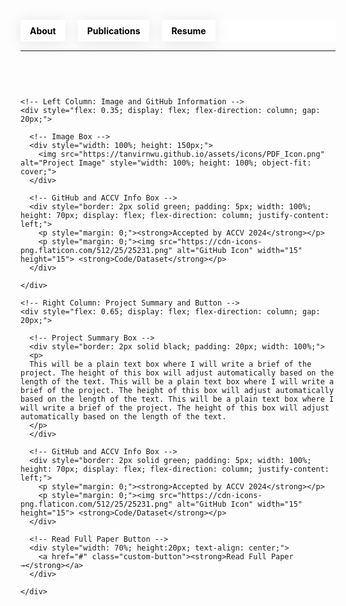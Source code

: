 <!-- Header Section -->
<header style="background-color: white; padding: 0; margin-bottom: 0; position: relative; height: 36px; border-radius: 4px; display: flex; align-items: center;">
  <nav style="margin: 0; padding: 0; width: 100%;">
    <ul style="list-style-type: none; padding: 0; margin: 0; display: flex; align-items: center; height: 100%;">
      <li style="margin: 0 20px 0 0; padding: 0; display: flex; align-items: center;">
        <a href="https://tanvirnwu.github.io/" style="color: black; text-decoration: none; padding: 9px 15px; border-radius: 4px; box-shadow: 0 2px 25px rgba(0, 0, 0, 0.1); transition: background-color 0.3s, color 0.3s; display: block;">
          <strong>About</strong>
        </a>
      </li>
      <li style="margin: 0 20px 0 0; padding: 0; display: flex; align-items: center;">
        <a href="https://tanvirnwu.github.io/pages/publications" style="color: black; text-decoration: none; padding: 9px 15px; border-radius: 4px; box-shadow: 0 2px 25px rgba(0, 0, 0, 0.1); transition: background-color 0.3s, color 0.3s; display: block;">
          <strong>Publications</strong>
        </a>
      </li>
      <li style="margin: 0; padding: 0; display: flex; align-items: center;">
        <a href="https://tanvirnwu.github.io/assets/TanvirResume.pdf" style="color: black; text-decoration: none; padding: 9px 15px; border-radius: 4px; box-shadow: 0 2px 25px rgba(0, 0, 0, 0.1); transition: background-color 0.3s, color 0.3s; display: block;">
          <strong>Resume</strong>
        </a>
      </li>
    </ul>
  </nav>
</header>

<style>
  /* CSS styles for hover effect */
  a:hover {
    background-color: #0066ff; /* Blue background on hover */
    color: white; /* White text on hover */
  }

  a:hover strong {
    color: white; /* Ensure bold text inside links also turns white */
  }

  li {
    margin: 0; /* Remove any unnecessary margin */
    padding: 0; /* Remove padding from list items */
  }

  a {
    display: inline-block; /* Make the anchor display as a block to fill its parent */
    height: 100%; /* Ensure the link fills the parent's height */
  }

  /* Common button styling for the header and Read Full Paper */
  .custom-button {
    color: black;
    text-decoration: none;
    padding: 9px 15px;
    border-radius: 4px;
    box-shadow: 0 2px 25px rgba(0, 0, 0, 0.1);
    transition: background-color 0.3s, color 0.3s;
    display: block;
    text-align: center;
  }

  .custom-button:hover {
    background-color: #0066ff; /* Blue background on hover */
    color: white; /* White text on hover */
  }
</style>





<hr>
<!-- Parent Container with Top Margin -->
<div style="margin-top: 60px; display: flex; justify-content: flex-start;">

  <!-- Project Summary Container -->
  <div style="display: flex; gap: 20px; width: 100%;">

    <!-- Left Column: Image and GitHub Information -->
    <div style="flex: 0.35; display: flex; flex-direction: column; gap: 20px;">
      
      <!-- Image Box -->
      <div style="width: 100%; height: 150px;">
        <img src="https://tanvirnwu.github.io/assets/icons/PDF_Icon.png" alt="Project Image" style="width: 100%; height: 100%; object-fit: cover;">
      </div>
      
      <!-- GitHub and ACCV Info Box -->
      <div style="border: 2px solid green; padding: 5px; width: 100%; height: 70px; display: flex; flex-direction: column; justify-content: left;">
        <p style="margin: 0;"><strong>Accepted by ACCV 2024</strong></p>
        <p style="margin: 0;"><img src="https://cdn-icons-png.flaticon.com/512/25/25231.png" alt="GitHub Icon" width="15" height="15"> <strong>Code/Dataset</strong></p>
      </div>
      
    </div>

    <!-- Right Column: Project Summary and Button -->
    <div style="flex: 0.65; display: flex; flex-direction: column; gap: 20px;">
      
      <!-- Project Summary Box -->
      <div style="border: 2px solid black; padding: 20px; width: 100%;">
      <p>
      This will be a plain text box where I will write a brief of the project. The height of this box will adjust automatically based on the length of the text. This will be a plain text box where I will write a brief of the project. The height of this box will adjust automatically based on the length of the text. This will be a plain text box where I will write a brief of the project. The height of this box will adjust automatically based on the length of the text.
      </p>
      </div>
      
      <!-- GitHub and ACCV Info Box -->
      <div style="border: 2px solid green; padding: 5px; width: 100%; height: 70px; display: flex; flex-direction: column; justify-content: left;">
        <p style="margin: 0;"><strong>Accepted by ACCV 2024</strong></p>
        <p style="margin: 0;"><img src="https://cdn-icons-png.flaticon.com/512/25/25231.png" alt="GitHub Icon" width="15" height="15"> <strong>Code/Dataset</strong></p>
      </div>
      
      <!-- Read Full Paper Button -->
      <div style="width: 70%; height:20px; text-align: center;">
        <a href="#" class="custom-button"><strong>Read Full Paper →</strong></a>
      </div>
      
    </div>

  </div>
  
</div>



